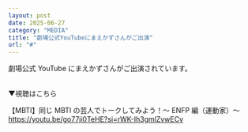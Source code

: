 ```yaml
---
layout: post
date: 2025-06-27
category: "MEDIA"
title: "劇場公式YouTubeにまえかずさんがご出演"
url: "#"
---
```


劇場公式 YouTube にまえかずさんがご出演されています。

<br>
▼視聴はこちら

【MBTI】同じ MBTI の芸人でトークしてみよう！～ ENFP 編（運動家）～<br>
<https://youtu.be/go77ji0TeHE?si=rWK-Ih3gmlZvwECv>
